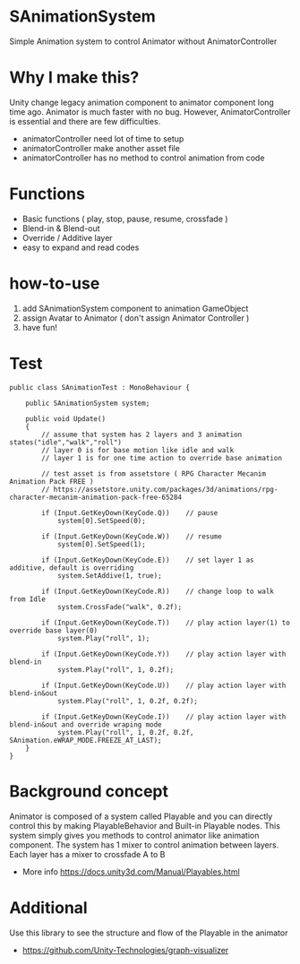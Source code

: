 # SAnimationSystem
Simple Animation system to control Animator without AnimatorController

# Why I make this?
Unity change legacy animation component to animator component long time ago. Animator is much faster with no bug. However, AnimatorController is essential and there are few difficulties. 
* animatorController need lot of time to setup
* animatorController make another asset file
* animatorController has no method to control animation from code

# Functions
* Basic functions ( play, stop, pause, resume, crossfade )
* Blend-in & Blend-out
* Override / Additive layer
* easy to expand and read codes

# how-to-use
1. add SAnimationSystem component to animation GameObject
2. assign Avatar to Animator ( don't assign Animator Controller )
3. have fun!

# Test
```
public class SAnimationTest : MonoBehaviour {

    public SAnimationSystem system;

    public void Update()
    {
        // assume that system has 2 layers and 3 animation states("idle","walk","roll")
        // layer 0 is for base motion like idle and walk
        // layer 1 is for one time action to override base animation

        // test asset is from assetstore ( RPG Character Mecanim Animation Pack FREE )
        // https://assetstore.unity.com/packages/3d/animations/rpg-character-mecanim-animation-pack-free-65284

        if (Input.GetKeyDown(KeyCode.Q))    // pause
            system[0].SetSpeed(0);

        if (Input.GetKeyDown(KeyCode.W))    // resume
            system[0].SetSpeed(1);

        if (Input.GetKeyDown(KeyCode.E))    // set layer 1 as additive, default is overriding
            system.SetAddive(1, true);

        if (Input.GetKeyDown(KeyCode.R))    // change loop to walk from Idle 
            system.CrossFade("walk", 0.2f);

        if (Input.GetKeyDown(KeyCode.T))    // play action layer(1) to override base layer(0)
            system.Play("roll", 1);     

        if (Input.GetKeyDown(KeyCode.Y))    // play action layer with blend-in
            system.Play("roll", 1, 0.2f);

        if (Input.GetKeyDown(KeyCode.U))    // play action layer with blend-in&out
            system.Play("roll", 1, 0.2f, 0.2f);

        if (Input.GetKeyDown(KeyCode.I))    // play action layer with blend-in&out and override wraping mode
            system.Play("roll", 1, 0.2f, 0.2f, SAnimation.eWRAP_MODE.FREEZE_AT_LAST);
    }
}
```

# Background concept
Animator is composed of a system called Playable and you can directly control this by making PlayableBehavior and Built-in Playable nodes. This system simply gives you methods to control animator like animation component. The system has 1 mixer to control animation between layers. Each layer has a mixer to crossfade A to B
* More info https://docs.unity3d.com/Manual/Playables.html

# Additional
Use this library to see the structure and flow of the Playable in the animator
* https://github.com/Unity-Technologies/graph-visualizer
